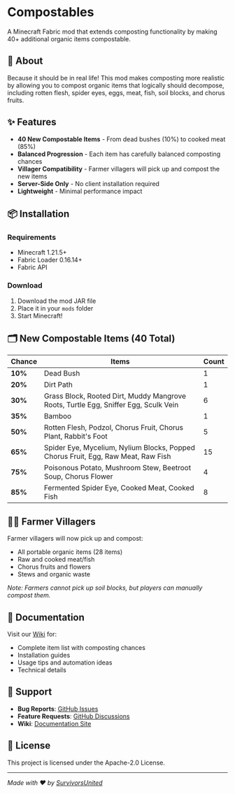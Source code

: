 # Compostables

A Minecraft Fabric mod that extends composting functionality by making 40+ additional organic items compostable.

## 🌱 About

Because it should be in real life! This mod makes composting more realistic by allowing you to compost organic items that logically should decompose, including rotten flesh, spider eyes, eggs, meat, fish, soil blocks, and chorus fruits.

## ✨ Features

- **40 New Compostable Items** - From dead bushes (10%) to cooked meat (85%)
- **Balanced Progression** - Each item has carefully balanced composting chances
- **Villager Compatibility** - Farmer villagers will pick up and compost the new items
- **Server-Side Only** - No client installation required
- **Lightweight** - Minimal performance impact

## 📦 Installation

### Requirements
- Minecraft 1.21.5+
- Fabric Loader 0.16.14+
- Fabric API

### Download
1. Download the mod JAR file
2. Place it in your `mods` folder
3. Start Minecraft!

## 🗂️ New Compostable Items (40 Total)

| Chance | Items | Count |
|--------|--------|----------|
| **10%** | Dead Bush | 1 |
| **20%** | Dirt Path | 1 |
| **30%** | Grass Block, Rooted Dirt, Muddy Mangrove Roots, Turtle Egg, Sniffer Egg, Sculk Vein | 6 |
| **35%** | Bamboo | 1 |
| **50%** | Rotten Flesh, Podzol, Chorus Fruit, Chorus Plant, Rabbit's Foot | 5 |
| **65%** | Spider Eye, Mycelium, Nylium Blocks, Popped Chorus Fruit, Egg, Raw Meat, Raw Fish | 15 |
| **75%** | Poisonous Potato, Mushroom Stew, Beetroot Soup, Chorus Flower | 4 |
| **85%** | Fermented Spider Eye, Cooked Meat, Cooked Fish | 8 |

## 🧑‍🌾 Farmer Villagers

Farmer villagers will now pick up and compost:
- All portable organic items (28 items)
- Raw and cooked meat/fish
- Chorus fruits and flowers
- Stews and organic waste

*Note: Farmers cannot pick up soil blocks, but players can manually compost them.*

## 📖 Documentation

Visit our [Wiki](https://survivorsunited.github.io/mods-su-compostables/docs/intro) for:
- Complete item list with composting chances
- Installation guides
- Usage tips and automation ideas
- Technical details

## 🤝 Support

- **Bug Reports**: [GitHub Issues](https://github.com/survivorsunited/mods-su-compostables/issues)
- **Feature Requests**: [GitHub Discussions](https://github.com/survivorsunited/mods-su-compostables/discussions)
- **Wiki**: [Documentation Site](https://survivorsunited.github.io/mods-su-compostables/docs/intro)

## 📄 License

This project is licensed under the Apache-2.0 License.

---

*Made with ❤️ by [SurvivorsUnited](https://github.com/survivorsunited)*